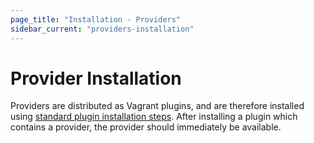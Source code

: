 ```yaml
---
page_title: "Installation - Providers"
sidebar_current: "providers-installation"
---
```


# Provider Installation

Providers are distributed as Vagrant plugins, and are therefore installed
using [standard plugin installation steps](/docs/plugins/usage.html). After
installing a plugin which contains a provider, the provider should
immediately be available.
